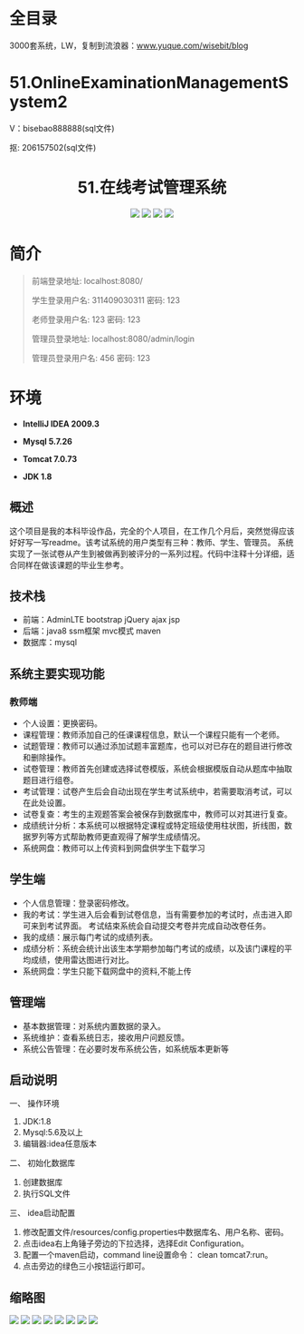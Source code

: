 # 全目录

3000套系统，LW，复制到流浪器：www.yuque.com/wisebit/blog

# 51.OnlineExaminationManagementSystem2

<p>V：bisebao888888(sql文件)</p>
<p>抠: 206157502(sql文件)</p>

<p><h1 align="center">51.在线考试管理系统</h1></p>


<p align="center">
	<img src="https://img.shields.io/badge/jdk-1.8-orange.svg"/>
    <img src="https://img.shields.io/badge/spring-5.x-lightgrey.svg"/>
    <img src="https://img.shields.io/badge/springmvc-3.x-blue.svg"/>
    <img src="https://img.shields.io/badge/mybatis-3.x-blue.svg"/>
</p>

# 简介
>
> 
>
> 前端登录地址: localhost:8080/
> 
> 学生登录用户名: 311409030311  密码: 123
> 
> 老师登录用户名: 123  密码: 123
> 
> 管理员登录地址: localhost:8080/admin/login
> 
> 管理员登录用户名: 456  密码: 123



# 环境

- <b>IntelliJ IDEA 2009.3</b>

- <b>Mysql 5.7.26</b>

- <b>Tomcat 7.0.73</b>

- <b>JDK 1.8</b>

## 概述
这个项目是我的本科毕设作品，完全的个人项目，在工作几个月后，突然觉得应该好好写一写readme。该考试系统的用户类型有三种：教师、学生、管理员。
系统实现了一张试卷从产生到被做再到被评分的一系列过程。代码中注释十分详细，适合同样在做该课题的毕业生参考。
## 技术栈
* 前端：AdminLTE bootstrap jQuery ajax jsp
* 后端：java8 ssm框架 mvc模式 maven
* 数据库：mysql
## 系统主要实现功能
### 教师端
* 个人设置：更换密码。
* 课程管理：教师添加自己的任课课程信息，默认一个课程只能有一个老师。
* 试题管理：教师可以通过添加试题丰富题库，也可以对已存在的题目进行修改和删除操作。
* 试卷管理：教师首先创建或选择试卷模版，系统会根据模版自动从题库中抽取题目进行组卷。
* 考试管理：试卷产生后会自动出现在学生考试系统中，若需要取消考试，可以在此处设置。
* 试卷复查：考生的主观题答案会被保存到数据库中，教师可以对其进行复查。
* 成绩统计分析：本系统可以根据特定课程或特定班级使用柱状图，折线图，数据罗列等方式帮助教师更直观得了解学生成绩情况。
* 系统网盘：教师可以上传资料到网盘供学生下载学习
## 学生端
* 个人信息管理：登录密码修改。
* 我的考试：学生进入后会看到试卷信息，当有需要参加的考试时，点击进入即可来到考试界面。
  考试结束系统会自动提交考卷并完成自动改卷任务。
* 我的成绩：展示每门考试的成绩列表。
* 成绩分析：系统会统计出该生本学期参加每门考试的成绩，以及该门课程的平均成绩，使用雷达图进行对比。
* 系统网盘：学生只能下载网盘中的资料,不能上传
## 管理端
* 基本数据管理：对系统内置数据的录入。
* 系统维护：查看系统日志，接收用户问题反馈。
* 系统公告管理：在必要时发布系统公告，如系统版本更新等
## 启动说明
一、 操作环境
1. JDK:1.8
2. Mysql:5.6及以上
3. 编辑器:idea任意版本

二、 初始化数据库
1. 创建数据库
2. 执行SQL文件

三、 idea启动配置
1. 修改配置文件/resources/config.properties中数据库名、用户名称、密码。
2. 点击idea右上角锤子旁边的下拉选择，选择Edit Configuration。
3. 配置一个maven启动，command line设置命令： clean tomcat7:run。
4. 点击旁边的绿色三小按钮运行即可。

## 缩略图

![](https://bitwise.oss-cn-heyuan.aliyuncs.com/2024/9/10/aa58ff23-07f8-47f1-9925-3de4d2a6133f.png)
![](https://bitwise.oss-cn-heyuan.aliyuncs.com/2024/9/10/e5a81b29-fee0-40ff-a292-18a7eb88e244.png)
![](https://bitwise.oss-cn-heyuan.aliyuncs.com/2024/9/10/ec66af42-bab9-41d2-b6fb-b310ccf70473.png)
![](https://bitwise.oss-cn-heyuan.aliyuncs.com/2024/9/10/e7e2c097-0037-4e4f-bef4-4f0ecca27336.png)
![](https://bitwise.oss-cn-heyuan.aliyuncs.com/2024/9/10/35490c6d-06f5-40a9-9622-73a0f3aa082c.png)
![](https://bitwise.oss-cn-heyuan.aliyuncs.com/2024/9/10/ced78d31-9edc-451a-8caa-f02a31eca13f.png)
![](https://bitwise.oss-cn-heyuan.aliyuncs.com/2024/9/10/45ba9112-1d13-41b2-bf86-96dfedd8365e.png)
![](https://bitwise.oss-cn-heyuan.aliyuncs.com/2024/9/10/263ae036-561b-4693-ac0d-f51e35f99e43.png)


